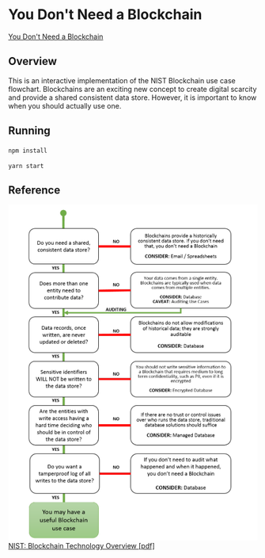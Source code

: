 # You Don't Need a Blockchain
[You Don't Need a Blockchain](https://brucemacd.github.io/You-Dont-Need-A-Blockchain/)
## Overview
This is an interactive implementation of the NIST Blockchain use case flowchart. Blockchains are an exciting new concept to create digital scarcity and provide a shared consistent data store. However, it is important to know when you should actually use one.
## Running
`npm install`

`yarn start`
## Reference
![NIST Blockchain use cases](https://raw.githubusercontent.com/BruceMacD/You-Dont-Need-A-Blockchain/source/images/NIST-Blockchain-Flowchart.png)  
[NIST: Blockchain Technology Overview [pdf]](https://nvlpubs.nist.gov/nistpubs/ir/2018/NIST.IR.8202.pdf)
